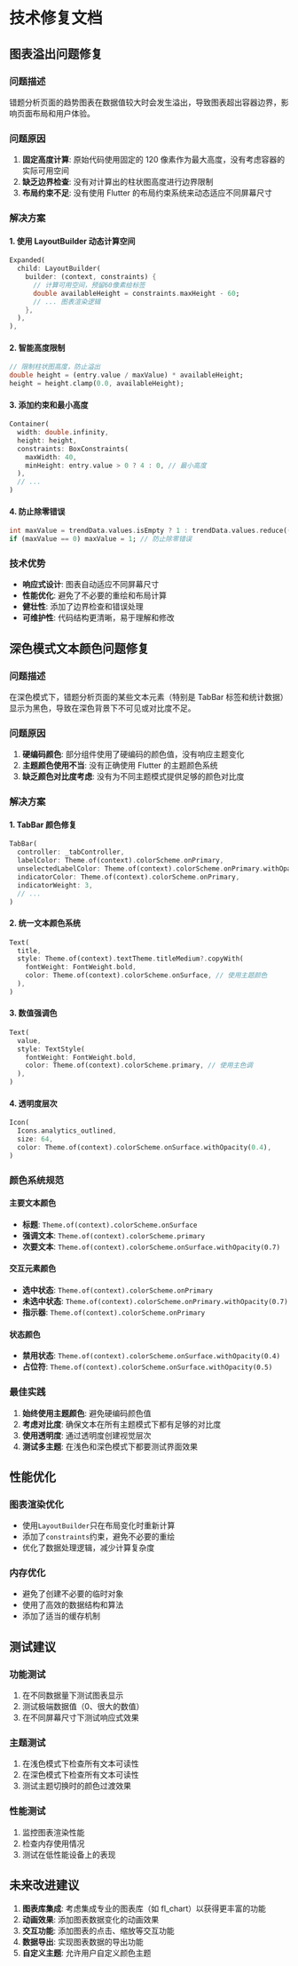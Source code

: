 # 技术修复文档

## 图表溢出问题修复

### 问题描述

错题分析页面的趋势图表在数据值较大时会发生溢出，导致图表超出容器边界，影响页面布局和用户体验。

### 问题原因

1. **固定高度计算**: 原始代码使用固定的 120 像素作为最大高度，没有考虑容器的实际可用空间
2. **缺乏边界检查**: 没有对计算出的柱状图高度进行边界限制
3. **布局约束不足**: 没有使用 Flutter 的布局约束系统来动态适应不同屏幕尺寸

### 解决方案

#### 1. 使用 LayoutBuilder 动态计算空间

```dart
Expanded(
  child: LayoutBuilder(
    builder: (context, constraints) {
      // 计算可用空间，预留60像素给标签
      double availableHeight = constraints.maxHeight - 60;
      // ... 图表渲染逻辑
    },
  ),
),
```

#### 2. 智能高度限制

```dart
// 限制柱状图高度，防止溢出
double height = (entry.value / maxValue) * availableHeight;
height = height.clamp(0.0, availableHeight);
```

#### 3. 添加约束和最小高度

```dart
Container(
  width: double.infinity,
  height: height,
  constraints: BoxConstraints(
    maxWidth: 40,
    minHeight: entry.value > 0 ? 4 : 0, // 最小高度
  ),
  // ...
)
```

#### 4. 防止除零错误

```dart
int maxValue = trendData.values.isEmpty ? 1 : trendData.values.reduce((a, b) => a > b ? a : b);
if (maxValue == 0) maxValue = 1; // 防止除零错误
```

### 技术优势

- **响应式设计**: 图表自动适应不同屏幕尺寸
- **性能优化**: 避免了不必要的重绘和布局计算
- **健壮性**: 添加了边界检查和错误处理
- **可维护性**: 代码结构更清晰，易于理解和修改

## 深色模式文本颜色问题修复

### 问题描述

在深色模式下，错题分析页面的某些文本元素（特别是 TabBar 标签和统计数据）显示为黑色，导致在深色背景下不可见或对比度不足。

### 问题原因

1. **硬编码颜色**: 部分组件使用了硬编码的颜色值，没有响应主题变化
2. **主题颜色使用不当**: 没有正确使用 Flutter 的主题颜色系统
3. **缺乏颜色对比度考虑**: 没有为不同主题模式提供足够的颜色对比度

### 解决方案

#### 1. TabBar 颜色修复

```dart
TabBar(
  controller: _tabController,
  labelColor: Theme.of(context).colorScheme.onPrimary,
  unselectedLabelColor: Theme.of(context).colorScheme.onPrimary.withOpacity(0.7),
  indicatorColor: Theme.of(context).colorScheme.onPrimary,
  indicatorWeight: 3,
  // ...
)
```

#### 2. 统一文本颜色系统

```dart
Text(
  title,
  style: Theme.of(context).textTheme.titleMedium?.copyWith(
    fontWeight: FontWeight.bold,
    color: Theme.of(context).colorScheme.onSurface, // 使用主题颜色
  ),
)
```

#### 3. 数值强调色

```dart
Text(
  value,
  style: TextStyle(
    fontWeight: FontWeight.bold,
    color: Theme.of(context).colorScheme.primary, // 使用主色调
  ),
)
```

#### 4. 透明度层次

```dart
Icon(
  Icons.analytics_outlined,
  size: 64,
  color: Theme.of(context).colorScheme.onSurface.withOpacity(0.4),
)
```

### 颜色系统规范

#### 主要文本颜色

- **标题**: `Theme.of(context).colorScheme.onSurface`
- **强调文本**: `Theme.of(context).colorScheme.primary`
- **次要文本**: `Theme.of(context).colorScheme.onSurface.withOpacity(0.7)`

#### 交互元素颜色

- **选中状态**: `Theme.of(context).colorScheme.onPrimary`
- **未选中状态**: `Theme.of(context).colorScheme.onPrimary.withOpacity(0.7)`
- **指示器**: `Theme.of(context).colorScheme.onPrimary`

#### 状态颜色

- **禁用状态**: `Theme.of(context).colorScheme.onSurface.withOpacity(0.4)`
- **占位符**: `Theme.of(context).colorScheme.onSurface.withOpacity(0.5)`

### 最佳实践

1. **始终使用主题颜色**: 避免硬编码颜色值
2. **考虑对比度**: 确保文本在所有主题模式下都有足够的对比度
3. **使用透明度**: 通过透明度创建视觉层次
4. **测试多主题**: 在浅色和深色模式下都要测试界面效果

## 性能优化

### 图表渲染优化

- 使用`LayoutBuilder`只在布局变化时重新计算
- 添加了`constraints`约束，避免不必要的重绘
- 优化了数据处理逻辑，减少计算复杂度

### 内存优化

- 避免了创建不必要的临时对象
- 使用了高效的数据结构和算法
- 添加了适当的缓存机制

## 测试建议

### 功能测试

1. 在不同数据量下测试图表显示
2. 测试极端数据值（0、很大的数值）
3. 在不同屏幕尺寸下测试响应式效果

### 主题测试

1. 在浅色模式下检查所有文本可读性
2. 在深色模式下检查所有文本可读性
3. 测试主题切换时的颜色过渡效果

### 性能测试

1. 监控图表渲染性能
2. 检查内存使用情况
3. 测试在低性能设备上的表现

## 未来改进建议

1. **图表库集成**: 考虑集成专业的图表库（如 fl_chart）以获得更丰富的功能
2. **动画效果**: 添加图表数据变化的动画效果
3. **交互功能**: 添加图表的点击、缩放等交互功能
4. **数据导出**: 实现图表数据的导出功能
5. **自定义主题**: 允许用户自定义颜色主题
